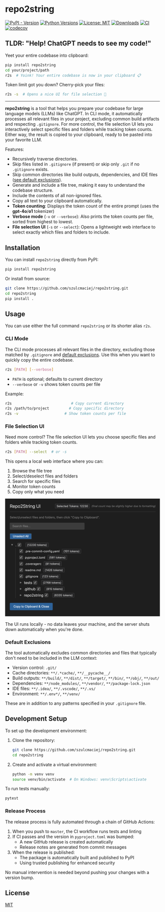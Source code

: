 # repo2string

[![PyPI - Version](https://img.shields.io/pypi/v/repo2string)](https://pypi.org/project/repo2string)
[![Python Versions](https://img.shields.io/pypi/pyversions/repo2string)](https://pypi.org/project/repo2string/)
[![License: MIT](https://img.shields.io/badge/License-MIT-yellow.svg)](https://opensource.org/licenses/MIT)
[![Downloads](https://static.pepy.tech/badge/repo2string)](https://pepy.tech/project/repo2string)
[![CI](https://github.com/szulcmaciej/repo2string/actions/workflows/ci.yml/badge.svg)](https://github.com/szulcmaciej/repo2string/actions/workflows/ci.yml)
[![codecov](https://codecov.io/gh/szulcmaciej/repo2string/branch/master/graph/badge.svg)](https://codecov.io/gh/szulcmaciej/repo2string)

## TLDR: "Help! ChatGPT needs to see my code!"
Yeet your entire codebase into clipboard:
```bash
pip install repo2string
cd your/project/path
r2s  # Yoink! Your entire codebase is now in your clipboard 📋
```

Token limit got you down? Cherry-pick your files:
```bash
r2s -s  # Opens a nice UI for file selection 🎯
```

---

**repo2string** is a tool that helps you prepare your codebase for large language models (LLMs) like ChatGPT. In CLI mode, it automatically processes all relevant files in your project, excluding common build artifacts and respecting `.gitignore`. For more control, the file selection UI lets you interactively select specific files and folders while tracking token counts. Either way, the result is copied to your clipboard, ready to be pasted into your favorite LLM.

Features:

- Recursively traverse directories.
- Skip files listed in `.gitignore` (if present) or skip only `.git` if no `.gitignore` exists.
- Skip common directories like build outputs, dependencies, and IDE files ([see default exclusions](#default-exclusions)).
- Generate and include a file tree, making it easy to understand the codebase structure.
- Include the contents of all non-ignored files.
- Copy all text to your clipboard automatically.
- **Token counting**: Displays the token count of the 
entire prompt (uses the **gpt-4o**/**o1** tokenizer)
- **Verbose mode** (`-v` or `--verbose`): Also prints the token counts per file, 
  sorted from highest to lowest.
- **File selection UI** (`-s` or `--select`): Opens a lightweight web interface to select exactly 
  which files and folders to include.

## Installation

You can install `repo2string` directly from PyPI:

```bash
pip install repo2string
```

Or install from source:

```bash
git clone https://github.com/szulcmaciej/repo2string.git
cd repo2string
pip install .
```

## Usage

You can use either the full command `repo2string` or its shorter alias `r2s`.

### CLI Mode

The CLI mode processes all relevant files in the directory, excluding those matched by `.gitignore` and [default exclusions](#default-exclusions). Use this when you want to quickly copy the entire codebase.

```bash
r2s [PATH] [--verbose]
```

- `PATH` is optional; defaults to current directory
- `--verbose` or `-v` shows token counts per file

Example:
```bash
r2s                           # Copy current directory
r2s /path/to/project         # Copy specific directory
r2s -v                     # Show token counts per file
```

### File Selection UI

Need more control? The file selection UI lets you choose specific files and folders while tracking token counts.

```bash
r2s [PATH] --select  # or -s
```

This opens a local web interface where you can:
1. Browse the file tree
2. Select/deselect files and folders
3. Search for specific files
4. Monitor token counts
5. Copy only what you need

![Selection Mode Screenshot](https://raw.githubusercontent.com/szulcmaciej/repo2string/master/.github/images/selection-mode.png)

The UI runs locally - no data leaves your machine, and the server shuts down automatically when you're done.

### Default Exclusions

The tool automatically excludes common directories and files that typically don't need to be included in the LLM context:

- Version control: `.git/`
- Cache directories: `**/.*cache/`, `**/__pycache__/`
- Build outputs: `**/build/`, `**/dist/`, `**/target/`, `**/bin/`, `**/obj/`, `**/out/`
- Dependencies: `**/node_modules/`, `**/vendor/`, `**/package-lock.json`
- IDE files: `**/.idea/`, `**/.vscode/`, `**/.vs/`
- Environment: `**/.env*/`, `**/venv/`

These are in addition to any patterns specified in your `.gitignore` file.



## Development Setup

To set up the development environment:

1. Clone the repository:
   ```bash
   git clone https://github.com/szulcmaciej/repo2string.git
   cd repo2string
   ```

2. Create and activate a virtual environment:
   ```bash
   python -m venv venv
   source venv/bin/activate  # On Windows: venv\Scripts\activate
   ```

To run tests manually:
```bash
pytest
```

### Release Process

The release process is fully automated through a chain of GitHub Actions:

1. When you push to `master`, the CI workflow runs tests and linting
2. If CI passes and the version in `pyproject.toml` was bumped:
   - A new GitHub release is created automatically
   - Release notes are generated from commit messages
3. When the release is published:
   - The package is automatically built and published to PyPI
   - Using trusted publishing for enhanced security

No manual intervention is needed beyond pushing your changes with a version bump.

## License

[MIT](https://opensource.org/licenses/MIT)